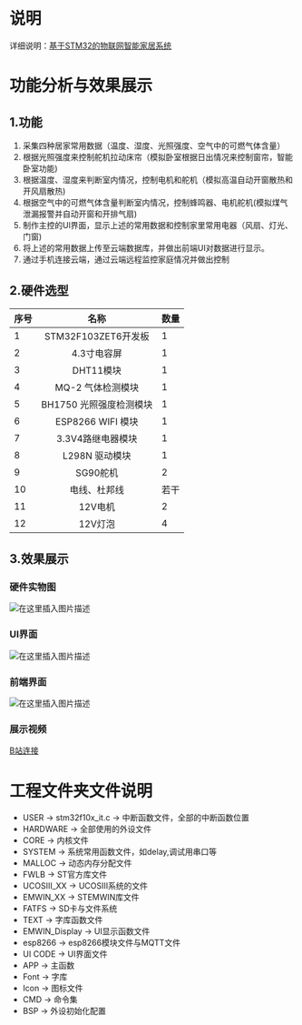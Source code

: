 <!--
 * @Description: 
 * @Version: 1.0
 * @Autor: LFL
 * @Date: 2022-07-17 00:29:07
 * @LastEditors: LFL
 * @LastEditTime: 2022-07-17 00:58:19
-->
# 说明
详细说明：[基于STM32的物联网智能家居系统](https://blog.csdn.net/Gr1ef/article/details/125324759)
 
# 功能分析与效果展示
## 1.功能

 1. 采集四种居家常用数据（温度、湿度、光照强度、空气中的可燃气体含量） 
 2. 根据光照强度来控制舵机拉动床帘（模拟卧室根据日出情况来控制窗帘，智能卧室功能)
 3. 根据温度、湿度来判断室内情况，控制电机和舵机（模拟高温自动开窗散热和开风扇散热)
 4. 根据空气中的可燃气体含量判断室内情况，控制蜂鸣器、电机舵机(模拟煤气泄漏报警并自动开窗和开排气扇)
 5. 制作主控的Ul界面，显示上述的常用数据和控制家里常用电器（风扇、灯光、门窗)
 6. 将上述的常用数据上传至云端数据库，并做出前端UI对数据进行显示。
 7. 通过手机连接云端，通过云端远程监控家庭情况并做出控制

## 2.硬件选型
| 序号| 名称 | 数量 |
| - | :-: |  - |
| 1 | STM32F103ZET6开发板 | 1 |
| 2| 4.3寸电容屏| 1 |
| 3 | DHT11模块| 1 |
| 4 | MQ-2 气体检测模块| 1|
| 5 | BH1750 光照强度检测模块| 1|
| 6 | ESP8266 WIFI 模块| 1|
| 7 | 3.3V4路继电器模块| 1|
| 8 | L298N 驱动模块| 1|
| 9 | SG90舵机| 2 |
| 10 | 电线、杜邦线| 若干 |
| 11 |12V电机| 2 |
| 12 |12V灯泡| 4 |
## 3.效果展示
 ### 硬件实物图
![在这里插入图片描述](https://img-blog.csdnimg.cn/c05ab15aa96345d08dc924f1f67236e1.png)
### UI界面
![在这里插入图片描述](https://img-blog.csdnimg.cn/c0b38ca71aef4e63aec1b6882af37250.png)

### 前端界面
![在这里插入图片描述](https://img-blog.csdnimg.cn/ee40a752e63e4b4e859151a7a68a9f19.png)


### 展示视频
[B站连接](https://www.bilibili.com/video/BV1nB4y1v7QU)


# 工程文件夹文件说明
- USER -> stm32f10x_it.c -> 中断函数文件，全部的中断函数位置
- HARDWARE -> 全部使用的外设文件
- CORE -> 内核文件
- SYSTEM -> 系统常用函数文件，如delay,调试用串口等
- MALLOC -> 动态内存分配文件
- FWLB -> ST官方库文件
- UCOSIII_XX -> UCOSIII系统的文件
- EMWIN_XX -> STEMWIN库文件
- FATFS -> SD卡与文件系统
- TEXT  -> 字库函数文件
- EMWIN_Display -> UI显示函数文件
- esp8266 -> esp8266模块文件与MQTT文件
- UI CODE -> UI界面文件
- APP -> 主函数
- Font -> 字库
- Icon -> 图标文件
- CMD -> 命令集
- BSP -> 外设初始化配置
 
